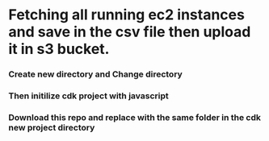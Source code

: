 # Fetching all running ec2 instances and save in the csv file then upload it in s3 bucket.

### Create new directory and Change directory

### Then initilize cdk project with javascript

### Download this repo and replace with the same folder in the cdk new project directory
